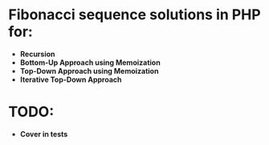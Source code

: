 # Fibonacci sequence solutions in PHP for:
- **Recursion**
- **Bottom-Up Approach using Memoization**
- **Top-Down Approach using Memoization**
- **Iterative Top-Down Approach**

# TODO:
- **Cover in tests**
